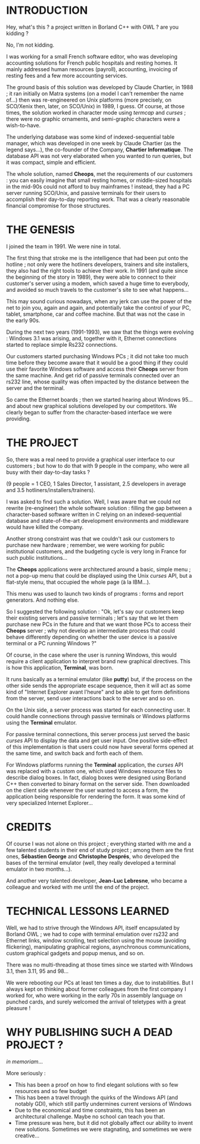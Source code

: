 # INTRODUCTION #

Hey, what's this ? a project written in Borland C++ with OWL ? are you kidding ?

No, I'm not kidding.

I was working for a small French software editor, who was developing accounting solutions for French public hospitals and resting homes. It mainly addressed human resources (payroll), accounting, invoicing of resting fees and a few more accounting services.

The ground basis of this solution was developed by Claude Chartier, in 1988 ; it ran initially on Matra systems (on a model I can't remember the name of...) then was re-engineered on Unix platforms (more precisely, on SCO/Xenix then, later, on SCO/Unix) in 1989, I guess. Of course, at those times, the solution worked in character mode using *termcap* and *curses* ; there were no graphic ornaments, and semi-graphic characters were a wish-to-have.

The underlying database was some kind of indexed-sequential table manager, which was developed in one week by Claude Chartier (as the legend says...), the co-founder of the Company, **Chartier Informatique**. The database API was not very elaborated when you wanted to run queries, but it was compact, simple and efficient. 

The whole solution, named **Cheops**, met the requirements of our customers : you can easily imagine that small resting homes, or middle-sized hospitals in the mid-90s could not afford to buy mainframes ! instead, they had a PC server running SCO/Unix, and passive terminals for their users to accomplish their day-to-day reporting work. That was a clearly reasonable financial compromise for those structures.

# THE GENESIS #

I joined the team in 1991. We were nine in total.

The first thing that stroke me is the intelligence that had been put onto the hotline ; not only were the hotliners developers, trainers and site installers, they also had the right tools to achieve their work. In 1991 (and quite since the beginning of the story in 1989), they were able to connect to their customer's server using a modem, which saved a huge time to everybody, and avoided so much travels to the customer's site to see what happens...

This may sound curious nowadays, when any jerk can use the power of the net to join you, again and again, and potentially take the control of your PC, tablet, smartphone, car and coffee machine. But that was not the case in the early 90s.

During the next two years (1991-1993), we saw that the things were evolving : Windows 3.1 was arising, and, together with it, Ethernet connections started to replace simple Rs232 connections.

Our customers started purchasing Windows PCs ; it did not take too much time before they become aware that it would be a good thing if they could use their favorite Windows software and access their **Cheops** server from the same machine. And get rid of passive terminals connected over an rs232 line, whose quality was often impacted by the distance between the server and the terminal.

So came the Ethernet boards ; then we started hearing about Windows 95... and about new graphical solutions developed by our competitors. We clearly began to suffer from the character-based interface we were providing.    

# THE PROJECT #

So, there was a real need to provide a graphical user interface to our customers ; but how to do that with 9 people in the company, who were all busy with their day-to-day tasks ?

(9 people = 1 CEO, 1 Sales Director, 1 assistant, 2.5 developers in average and 3.5 hotliners/installers/trainers).

I was asked to find such a solution. Well, I was aware that we could not rewrite (re-engineer) the whole software solution : filling the gap between a character-based software written in C relying on an indexed-sequential database and state-of-the-art development environments and middleware would have killed the company. 

Another strong constraint was that we couldn't ask our customers to purchase new hardware ; remember, we were working for public institutional customers, and the budgeting cycle is very long in France for such public institutions...

The **Cheops** applications were architectured around a basic, simple menu ; not a pop-up menu that could be displayed using the Unix *curses* API, but a flat-style menu, that occupied the whole page (à la IBM...).

This menu was used to launch two kinds of programs : forms and report generators. And nothing else.

So I suggested the following solution : "Ok, let's say our customers keep their existing servers and passive terminals ; let's say that we let them purchase new PCs in the future and that we want those PCs to access their **Cheops** server ; why not develop an intermediate process that could behave differently depending on whether the user device is a passive terminal or a PC running Windows ?"

Of course, in the case where the user is running Windows, this would require a client application to interpret brand new graphical directives. This is how this application, **Terminal**, was born.

It runs basically as a terminal emulator (like **putty**) but, if the process on the other side sends the appropriate escape sequence, then it will act as some kind of "Internet Explorer avant l'heure" and be able to get form definitions from the server, send user interactions back to the server and so on.

On the Unix side, a server process was started for each connecting user. It could handle connections through passive terminals or Windows platforms using the **Terminal** emulator.

For passive terminal connections, this server process just served the basic *curses* API to display the data and get user input. One positive side-effect of this implementation is that users could now have several forms opened at the same time, and switch back and forth each of them.

For Windows platforms running the **Terminal** application, the *curses* API was replaced with a custom one, which used Windows resource files to describe dialog boxes. In fact, dialog boxes were designed using Borland C++ then converted to binary format on the server side. Then downloaded on the client side whenever the user wanted to access a form, the application being responsible for rendering the form. It was some kind of very specialized Internet Explorer...

# CREDITS #

Of course I was not alone on this project ; everything started with me and a few talented students in their end of study project ; among them are the first ones, **Sébastien George** and **Christophe Després**, who developed the bases of the terminal emulator (well, they really developed a terminal emulator in two months...).

And another very talented developer, **Jean-Luc Lebresne**, who became a colleague and worked with me until the end of the project.

 
# TECHNICAL LESSONS LEARNED #

Well, we had to strive through the Windows API, itself encapsulated by Borland OWL ; we had to cope with terminal emulation over rs232 and Ethernet links, window scrolling, text selection using the mouse (avoiding flickering), manipulating graphical regions, asynchronous communications, custom graphical gadgets and popup menus, and so on.

There was no multi-threading at those times since we started with Windows 3.1, then 3.11, 95 and 98... 

We were rebooting our PCs at least ten times a day, due to instabilities. But I always kept on thinking about former colleagues from the first company I worked for, who were working in the early 70s in assembly language on punched cards, and surely welcomed the arrival of teletypes with a great pleasure !

# WHY PUBLISHING SUCH A DEAD PROJECT ?

*in memoriam*... 

More seriously :

- This has been a proof on how to find elegant solutions with so few resources and so few budget
- This has been a travel through the quirks of the Windows API (and notably GDI), which still partly undermines current versions of Windows
- Due to the economical and time constraints, this has been an architectural challenge. Maybe no school can teach you that.
- Time pressure was here, but it did not globally affect our ability to invent new solutions. Sometimes we were stagnating, and sometimes we were creative...
